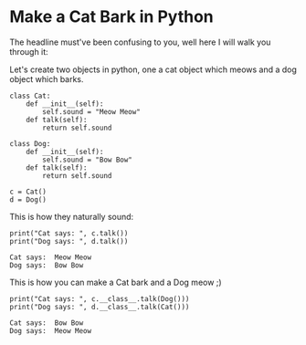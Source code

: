 # Make a Cat Bark in Python

The headline must've been confusing to you, well here I will walk you through it:

Let's create two objects in python, one a cat object which meows and a dog object which barks.

```
class Cat:
    def __init__(self):
        self.sound = "Meow Meow"
    def talk(self):
        return self.sound

class Dog:
    def __init__(self):
        self.sound = "Bow Bow"
    def talk(self):
        return self.sound

c = Cat()
d = Dog()
```

This is how they naturally sound:

```
print("Cat says: ", c.talk())
print("Dog says: ", d.talk())

Cat says:  Meow Meow
Dog says:  Bow Bow
```

This is how you can make a Cat bark and a Dog meow ;)

```
print("Cat says: ", c.__class__.talk(Dog()))
print("Dog says: ", d.__class__.talk(Cat()))

Cat says:  Bow Bow
Dog says:  Meow Meow
```
